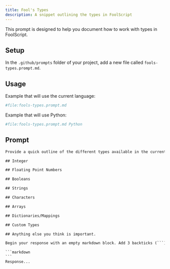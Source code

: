 ```yaml
---
title: Fool's Types
description: A snippet outlining the types in FoolScript
---
```


This prompt is designed to help you document how to work with types in FoolScript.

## Setup

In the `.github/prompts` folder of your project, add a new file called `fools-types.prompt.md`.

## Usage

Example that will use the current language:

```bash
#file:fools-types.prompt.md
```

Example that will use Python:

```bash
#file:fools-types.prompt.md Python
```

## Prompt

````txt
Provide a quick outline of the different types available in the current language. Include an example for each of the following if they apply:

## Integer

## Floating Point Numbers

## Booleans

## Strings

## Characters

## Arrays

## Dictionaries/Mappings

## Custom Types

## Anything else you think is important.

Begin your response with an empty markdown block. Add 3 backticks (```) before the response. For example:

```markdown
```
Response...
````